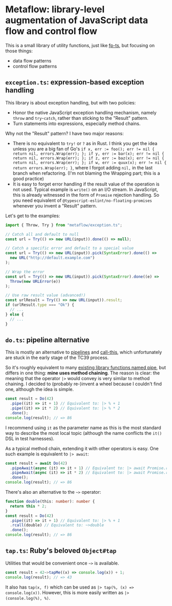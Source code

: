 # Metaflow: library-level augmentation of JavaScript data flow and control flow

This is a small library of utility functions, just like
[fp-ts](https://github.com/gcanti/fp-ts), but focusing on those things:

- data flow patterns
- control flow patterns

## `exception.ts`: expression-based exception handling

This library is about exception handling, but with two policies:

- Honor the native JavaScript exception handling mechanism, namely `throw` and
  `try`-`catch`, rather than sticking to the "Result" pattern.
- Turn statements into expressions, especially method chains.

Why not the "Result" pattern? I have two major reasons:

- There is no equivalent to `try!` or `?` as in Rust. I think you get the idea
  unless you are a big fan of Go's
  `if x, err := foo(); err != nil { return nil, errors.Wrap(err); }; if y, err := bar(x); err != nil { return nil, errors.Wrap(err); }; if z, err := baz(x); err != nil { return nil, errors.Wrap(err); }; if w, err := quux(x); err != nil { return errors.Wrap(err); }`,
  where I forgot adding `nil,` in the last branch when refactoring. (I'm not
  blaming the Wrapping part; this is a good practice)
- It is easy to forget error handling if the result value of the operation is
  not used. Typical example is `write()` on an I/O stream. In JavaScript, this
  is already witnessed in the form of `Promise` rejection handling. So you need
  equivalent of `@typescript-eslint/no-floating-promises` whenever you invent a
  "Result" pattern.

Let's get to the examples:

```typescript
import { Throw, Try } from "metaflow/exception.ts";

// Catch all and default to null
const url = Try(() => new URL(input)).done(() => null);

// Catch a specific error and default to a special value
const url = Try(() => new URL(input)).pick(SyntaxError).done(() =>
  new URL("http://default.example.com")
);

// Wrap the error
const url = Try(() => new URL(input)).pick(SyntaxError).done((e) =>
  Throw(new URLError(e))
);

// Use raw result value (advanced!)
const urlResult = Try(() => new URL(input)).result;
if (urlResult.type === "Ok") {
  // ...
} else {
  // ...
}
```

## `do.ts`: pipeline alternative

This is mostly an alternative to
[pipelines](https://github.com/tc39/proposal-pipeline-operator) and
[call-this](https://github.com/tc39/proposal-call-this), which unfortunately are
stuck in the early stage of the TC39 process.

So it's roughly equivalent to many
[existing library functions named pipe](https://gcanti.github.io/fp-ts/modules/function.ts.html#pipe),
but differs in one thing: **mine uses method chaining**. The reason is clear:
the meaning that the operator `|>` would convey is very similar to method
chaining. I decided to (probably re-)invent a wheel because I couldn't find one,
although the idea is simple.

```typescript
const result = Do(42)
  .pipe((it) => it + 1) // Equivalent to: |> % + 1
  .pipe((it) => it * 2) // Equivalent to: |> % * 2
  .done();
console.log(result); // => 86
```

I recommend using `it` as the parameter name as this is the most standard way to
describe the most local topic (although the name conflicts the `it()` DSL in
test harnesses).

As a typical method chain, extending it with other operators is easy. One such
example is equivalent to `|> await`:

```typescript
const result = await Do(42)
  .pipeAwait(async (it) => it + 1) // Equivalent to: |> await Promise.resolve(% + 1)
  .pipeAwait(async (it) => it * 2) // Equivalent to: |> await Promise.resolve(% * 2)
  .done();
console.log(result); // => 86
```

There's also an alternative to the `~>` operator:

```typescript
function double(this: number): number {
  return this * 2;
}
const result = Do(42)
  .pipe((it) => it + 1) // Equivalent to: |> % + 1
  .rcall(double) // Equivalent to: ~>double
  .done();
console.log(result); // => 86
```

## `tap.ts`: Ruby's beloved `Object#tap`

Utilities that would be convenient once `~>` is available.

```typescript
const result = 42~>tapMe((x) => console.log(x)) + 1;
console.log(result); // => 43
```

It also has `tap(x, f)` which can be used as `|> tap(%, (x) => console.log(x))`.
However, this is more easily written as `|> (console.log(%), %)`.
